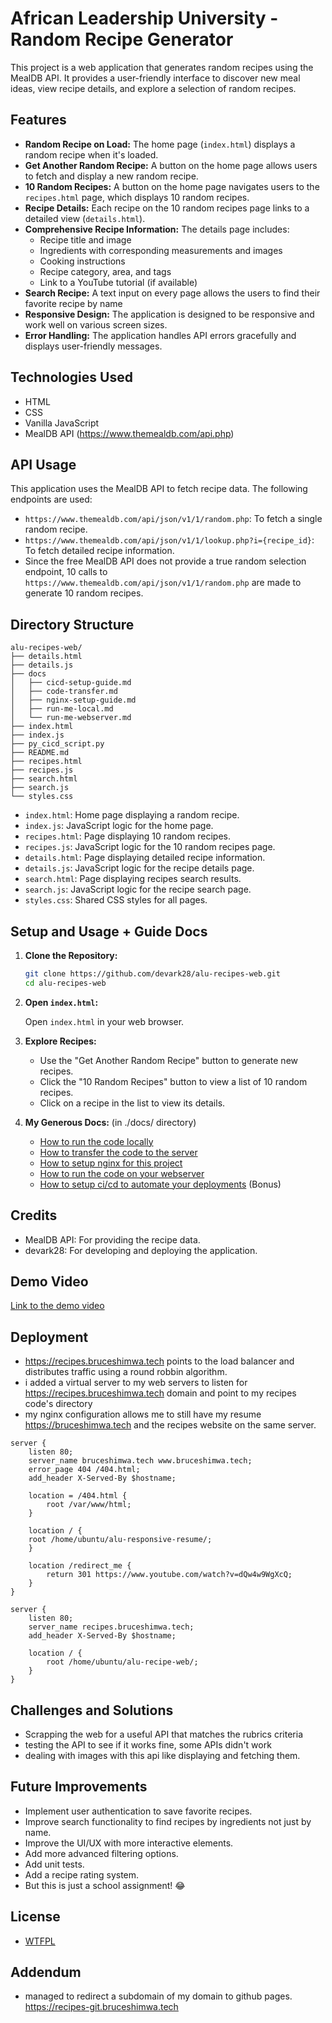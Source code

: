 # African Leadership University - Random Recipe Generator

This project is a web application that generates random recipes using the MealDB API. It provides a user-friendly interface to discover new meal ideas, view recipe details, and explore a selection of random recipes.

## Features

-   **Random Recipe on Load:** The home page (`index.html`) displays a random recipe when it's loaded.
-   **Get Another Random Recipe:** A button on the home page allows users to fetch and display a new random recipe.
-   **10 Random Recipes:** A button on the home page navigates users to the `recipes.html` page, which displays 10 random recipes.
-   **Recipe Details:** Each recipe on the 10 random recipes page links to a detailed view (`details.html`).
-   **Comprehensive Recipe Information:** The details page includes:
    -   Recipe title and image
    -   Ingredients with corresponding measurements and images
    -   Cooking instructions
    -   Recipe category, area, and tags
    -   Link to a YouTube tutorial (if available)
-   **Search Recipe:** A text input on every page allows the users to find their favorite recipe by name
-   **Responsive Design:** The application is designed to be responsive and work well on various screen sizes.
-   **Error Handling:** The application handles API errors gracefully and displays user-friendly messages.

## Technologies Used

-   HTML
-   CSS
-   Vanilla JavaScript
-   MealDB API (https://www.themealdb.com/api.php)

## API Usage

This application uses the MealDB API to fetch recipe data. The following endpoints are used:

-   `https://www.themealdb.com/api/json/v1/1/random.php`: To fetch a single random recipe.
-   `https://www.themealdb.com/api/json/v1/1/lookup.php?i={recipe_id}`: To fetch detailed recipe information.
-   Since the free MealDB API does not provide a true random selection endpoint, 10 calls to `https://www.themealdb.com/api/json/v1/1/random.php` are made to generate 10 random recipes.

## Directory Structure

```
alu-recipes-web/
├── details.html
├── details.js
├── docs
│   ├── cicd-setup-guide.md
│   ├── code-transfer.md
│   ├── nginx-setup-guide.md
│   ├── run-me-local.md
│   └── run-me-webserver.md
├── index.html
├── index.js
├── py_cicd_script.py
├── README.md
├── recipes.html
├── recipes.js
├── search.html
├── search.js
└── styles.css
```

-   `index.html`: Home page displaying a random recipe.
-   `index.js`: JavaScript logic for the home page.
-   `recipes.html`: Page displaying 10 random recipes.
-   `recipes.js`: JavaScript logic for the 10 random recipes page.
-   `details.html`: Page displaying detailed recipe information.
-   `details.js`: JavaScript logic for the recipe details page.
-   `search.html`: Page displaying recipes search results.
-   `search.js`: JavaScript logic for the recipe search page.
-   `styles.css`: Shared CSS styles for all pages.

## Setup and Usage + Guide Docs

1.  **Clone the Repository:**

    ```bash
    git clone https://github.com/devark28/alu-recipes-web.git
    cd alu-recipes-web
    ```

2.  **Open `index.html`:**

    Open `index.html` in your web browser.

3.  **Explore Recipes:**

    -   Use the "Get Another Random Recipe" button to generate new recipes.
    -   Click the "10 Random Recipes" button to view a list of 10 random recipes.
    -   Click on a recipe in the list to view its details.

4. **My Generous Docs:** (in ./docs/ directory)

    -   [How to run the code locally](./docs/run-me-local.md)
    -   [How to transfer the code to the server](./docs/code-transfer.md)
    -   [How to setup nginx for this project](./docs/nginx-setup-guide.md)
    -   [How to run the code on your webserver](./docs/run-me-webserver.md)
    -   [How to setup ci/cd to automate your deployments](./docs/cicd-setup-guide.md) (Bonus)

## Credits

-   MealDB API: For providing the recipe data.
-   devark28: For developing and deploying the application.

## Demo Video

[Link to the demo video](https://youtu.be/z8jNRqXPxak)

## Deployment

- https://recipes.bruceshimwa.tech points to the load balancer and distributes traffic using a round robbin algorithm.
- i added a virtual server to my web servers to listen for https://recipes.bruceshimwa.tech domain and point to my recipes code's directory
- my nginx configuration allows me to still have my resume https://bruceshimwa.tech and the recipes website on the same server.
```
server {
    listen 80;
    server_name bruceshimwa.tech www.bruceshimwa.tech;
    error_page 404 /404.html;
    add_header X-Served-By $hostname;

    location = /404.html {
        root /var/www/html;
    }

    location / {
	root /home/ubuntu/alu-responsive-resume/;
    }

    location /redirect_me {
        return 301 https://www.youtube.com/watch?v=dQw4w9WgXcQ;
    }
}

server {
    listen 80;
    server_name recipes.bruceshimwa.tech;
    add_header X-Served-By $hostname;

    location / {
        root /home/ubuntu/alu-recipe-web/;
    }
}
```

## Challenges and Solutions

- Scrapping the web for a useful API that matches the rubrics criteria
- testing the API to see if it works fine, some APIs didn't work
- dealing with images with this api like displaying and fetching them.

## Future Improvements

-   Implement user authentication to save favorite recipes.
-   Improve search functionality to find recipes by ingredients not just by name.
-   Improve the UI/UX with more interactive elements.
-   Add more advanced filtering options.
-   Add unit tests.
-   Add a recipe rating system.
-   But this is just a school assignment! 😂

## License

- [WTFPL](https://en.wikipedia.org/wiki/WTFPL)

## Addendum

- managed to redirect a subdomain of my domain to github pages. https://recipes-git.bruceshimwa.tech
